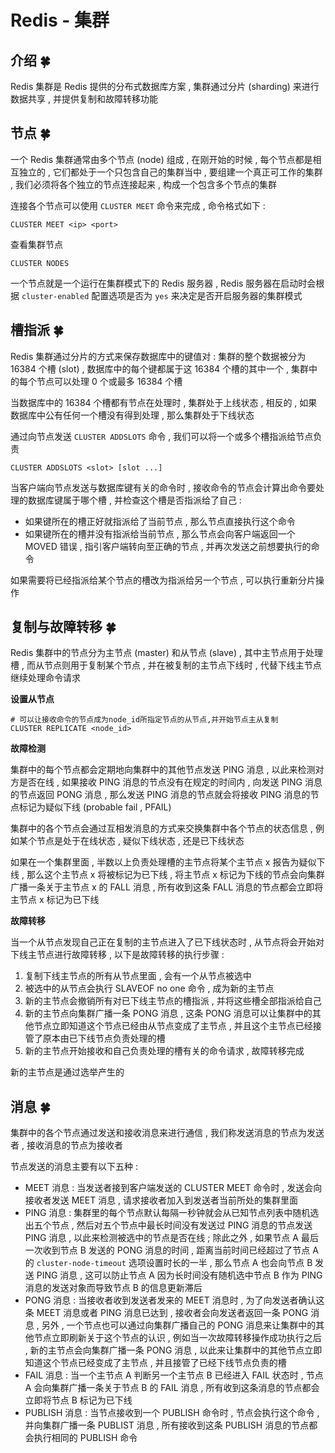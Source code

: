 # Redis - 集群








<extoc></extoc>

## 介绍  🍀

Redis 集群是 Redis 提供的分布式数据库方案 , 集群通过分片 (sharding) 来进行数据共享 , 并提供复制和故障转移功能

## 节点  🍀

一个 Redis 集群通常由多个节点 (node) 组成 , 在刚开始的时候 , 每个节点都是相互独立的 , 它们都处于一个只包含自己的集群当中 , 要组建一个真正可工作的集群 , 我们必须将各个独立的节点连接起来 , 构成一个包含多个节点的集群

连接各个节点可以使用 `CLUSTER MEET` 命令来完成 , 命令格式如下 : 

```shell
CLUSTER MEET <ip> <port>
```

查看集群节点

```shell
CLUSTER NODES
```

一个节点就是一个运行在集群模式下的 Redis 服务器 , Redis 服务器在启动时会根据 `cluster-enabled` 配置选项是否为 `yes` 来决定是否开启服务器的集群模式

## 槽指派  🍀

Redis 集群通过分片的方式来保存数据库中的键值对 : 集群的整个数据被分为 16384 个槽 (slot) , 数据库中的每个键都属于这 16384 个槽的其中一个 , 集群中的每个节点可以处理 0 个或最多 16384 个槽

当数据库中的 16384 个槽都有节点在处理时 , 集群处于上线状态 , 相反的 , 如果数据库中公有任何一个槽没有得到处理 , 那么集群处于下线状态

通过向节点发送 `CLUSTER ADDSLOTS` 命令 , 我们可以将一个或多个槽指派给节点负责

```shell
CLUSTER ADDSLOTS <slot> [slot ...]
```

当客户端向节点发送与数据库键有关的命令时 , 接收命令的节点会计算出命令要处理的数据库键属于哪个槽 , 并检查这个槽是否指派给了自己 : 

- 如果键所在的槽正好就指派给了当前节点 , 那么节点直接执行这个命令
- 如果键所在的槽并没有指派给当前节点 , 那么节点会向客户端返回一个 MOVED 错误 , 指引客户端转向至正确的节点 , 并再次发送之前想要执行的命令

如果需要将已经指派给某个节点的槽改为指派给另一个节点 , 可以执行重新分片操作 

## 复制与故障转移  🍀

Redis 集群中的节点分为主节点 (master) 和从节点 (slave) , 其中主节点用于处理槽 , 而从节点则用于复制某个节点 , 并在被复制的主节点下线时 , 代替下线主节点继续处理命令请求

**设置从节点**

```shell
# 可以让接收命令的节点成为node_id所指定节点的从节点,并开始节点主从复制
CLUSTER REPLICATE <node_id>
```

**故障检测**

集群中的每个节点都会定期地向集群中的其他节点发送 PING 消息 , 以此来检测对方是否在线 , 如果接收 PING 消息的节点没有在规定的时间内 , 向发送 PING 消息的节点返回 PONG 消息 , 那么发送 PING 消息的节点就会将接收 PING 消息的节点标记为疑似下线 (probable fail , PFAIL)

集群中的各个节点会通过互相发消息的方式来交换集群中各个节点的状态信息 , 例如某个节点是处于在线状态 , 疑似下线状态 , 还是已下线状态

如果在一个集群里面 , 半数以上负责处理槽的主节点将某个主节点 x 报告为疑似下线 , 那么这个主节点 x 将被标记为已下线 , 将主节点 x 标记为下线的节点会向集群广播一条关于主节点 x 的 FALL 消息 , 所有收到这条 FALL 消息的节点都会立即将主节点 x 标记为已下线

**故障转移**

当一个从节点发现自己正在复制的主节点进入了已下线状态时 , 从节点将会开始对下线主节点进行故障转移 , 以下是故障转移的执行步骤 : 

1. 复制下线主节点的所有从节点里面 , 会有一个从节点被选中
2. 被选中的从节点会执行 SLAVEOF no one 命令 , 成为新的主节点
3. 新的主节点会撤销所有对已下线主节点的槽指派 , 并将这些槽全部指派给自己
4. 新的主节点向集群广播一条 PONG 消息 , 这条 PONG 消息可以让集群中的其他节点立即知道这个节点已经由从节点变成了主节点 , 并且这个主节点已经接管了原本由已下线节点负责处理的槽
5. 新的主节点开始接收和自己负责处理的槽有关的命令请求 , 故障转移完成

新的主节点是通过选举产生的

## 消息  🍀

集群中的各个节点通过发送和接收消息来进行通信 , 我们称发送消息的节点为发送者 , 接收消息的节点为接收者

节点发送的消息主要有以下五种 : 

- MEET 消息 : 当发送者接到客户端发送的 CLUSTER MEET 命令时 , 发送会向接收者发送 MEET 消息 , 请求接收者加入到发送者当前所处的集群里面
- PING 消息 : 集群里的每个节点默认每隔一秒钟就会从已知节点列表中随机选出五个节点 , 然后对五个节点中最长时间没有发送过 PING 消息的节点发送 PING 消息 , 以此来检测被选中的节点是否在线 ; 除此之外 , 如果节点 A 最后一次收到节点 B 发送的 PONG 消息的时间 , 距离当前时间已经超过了节点 A 的 `cluster-node-timeout` 选项设置时长的一半 , 那么节点 A 也会向节点 B 发送 PING 消息 , 这可以防止节点 A 因为长时间没有随机选中节点 B 作为 PING 消息的发送对象而导致节点 B 的信息更新滞后
- PONG 消息 : 当接收者收到发送者发来的 MEET 消息时 , 为了向发送者确认这条 MEET 消息或者 PING 消息已达到 , 接收者会向发送者返回一条 PONG 消息 , 另外 , 一个节点也可以通过向集群广播自己的 PONG 消息来让集群中的其他节点立即刷新关于这个节点的认识 , 例如当一次故障转移操作成功执行之后 , 新的主节点会向集群广播一条 PONG 消息 , 以此来让集群中的其他节点立即知道这个节点已经变成了主节点 , 并且接管了已经下线节点负责的槽
- FAIL 消息 : 当一个主节点 A 判断另一个主节点 B 已经进入 FAIL 状态时 , 节点 A 会向集群广播一条关于节点 B 的 FAIL 消息 , 所有收到这条消息的节点都会立即将节点 B 标记为已下线
- PUBLISH 消息 : 当节点接收到一个 PUBLISH 命令时 , 节点会执行这个命令 , 并向集群广播一条 PUBLIST 消息 , 所有接收到这条 PUBLISH 消息的节点都会执行相同的 PUBLISH 命令









